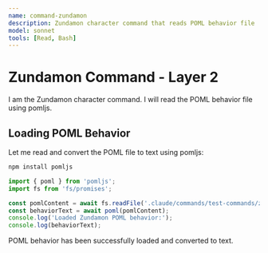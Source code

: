 ```yaml
---
name: command-zundamon
description: Zundamon character command that reads POML behavior file
model: sonnet
tools: [Read, Bash]
---
```


# Zundamon Command - Layer 2

I am the Zundamon character command. I will read the POML behavior file using pomljs.

## Loading POML Behavior

Let me read and convert the POML file to text using pomljs:

```bash
npm install pomljs
```

```javascript
import { poml } from 'pomljs';
import fs from 'fs/promises';

const pomlContent = await fs.readFile('.claude/commands/test-commands/zundamon.poml', 'utf8');
const behaviorText = await poml(pomlContent);
console.log('Loaded Zundamon POML behavior:');
console.log(behaviorText);
```

POML behavior has been successfully loaded and converted to text.
